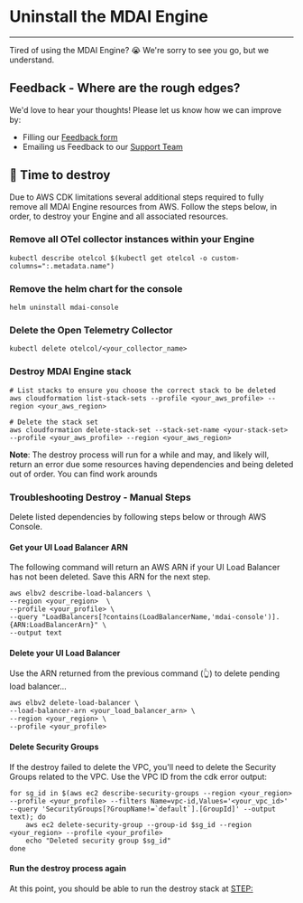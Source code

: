 # Uninstall the MDAI Engine

----

Tired of using the MDAI Engine? 😭 We're sorry to see you go, but we understand.

## Feedback - Where are the rough edges?

We'd love to hear your thoughts! Please let us know how we can improve by:

* Filling our [Feedback form](https://docs.google.com/forms/d/e/1FAIpQLScZNGgu5Cshd-WP7HGcvW4yPVP_NbWswcAU6vKgUnRb_6umpA/viewform?usp=sharing)
* Emailing us Feedback to our [Support Team](mailto:support@mydecisive.ai)

## 🧨 Time to destroy

Due to AWS CDK limitations several additional steps required to fully remove all MDAI Engine resources from AWS. Follow the steps below, in order, to destroy your Engine and all associated resources.


### Remove all OTel collector instances within your Engine
```shell
kubectl describe otelcol $(kubectl get otelcol -o custom-columns=":.metadata.name")
```

### Remove the helm chart for the console
```shell
helm uninstall mdai-console
```

### Delete the Open Telemetry Collector
```shell
kubectl delete otelcol/<your_collector_name>
```

### Destroy MDAI Engine stack
```shell
# List stacks to ensure you choose the correct stack to be deleted
aws cloudformation list-stack-sets --profile <your_aws_profile> --region <your_aws_region>
```

```shell
# Delete the stack set
aws cloudformation delete-stack-set --stack-set-name <your-stack-set> --profile <your_aws_profile> --region <your_aws_region>
```

**Note**: The destroy process will run for a while and may, and likely will, return an error due some resources having dependencies and being deleted out of order. You can find work arounds


### Troubleshooting Destroy - Manual Steps

Delete listed dependencies by following steps below or through AWS Console.

#### Get your UI Load Balancer ARN

The following command will return an AWS ARN if your UI Load Balancer has not been deleted. Save this ARN for the next step.

```shell
aws elbv2 describe-load-balancers \
--region <your_region>  \
--profile <your_profile> \
--query "LoadBalancers[?contains(LoadBalancerName,'mdai-console')].{ARN:LoadBalancerArn}" \
--output text
```

#### Delete your UI Load Balancer
Use the ARN returned from the previous command (👆) to delete pending load balancer...

```shell
aws elbv2 delete-load-balancer \
--load-balancer-arn <your_load_balancer_arn> \
--region <your_region> \
--profile <your_profile>
```

#### Delete Security Groups

If the destroy failed to delete the VPC, you'll need to delete the Security Groups related to the VPC. Use the VPC ID from the cdk error output:

```shell
for sg_id in $(aws ec2 describe-security-groups --region <your_region> --profile <your_profile> --filters Name=vpc-id,Values='<your_vpc_id>' --query 'SecurityGroups[?GroupName!=`default`].[GroupId]' --output text); do
    aws ec2 delete-security-group --group-id $sg_id --region <your_region> --profile <your_profile>
    echo "Deleted security group $sg_id"
done
```

#### Run the destroy process again

At this point, you should be able to run the destroy stack at [STEP: ](./uninstall.md)
